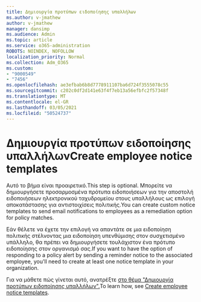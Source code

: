 ```yaml
---
title: Δημιουργία προτύπων ειδοποίησης υπαλλήλων
ms.author: v-jmathew
author: v-jmathew
manager: dansimp
ms.audience: Admin
ms.topic: article
ms.service: o365-administration
ROBOTS: NOINDEX, NOFOLLOW
localization_priority: Normal
ms.collection: Adm_O365
ms.custom:
- "9000549"
- "7456"
ms.openlocfilehash: ae3efbab6b8d7778911107ba6d724f3555078c55
ms.sourcegitcommit: c202c0df2d141e63f4f7eb13a56efbfc2f57348f
ms.translationtype: MT
ms.contentlocale: el-GR
ms.lasthandoff: 03/05/2021
ms.locfileid: "50524737"
---
```

# <a name="create-employee-notice-templates"></a><span data-ttu-id="dcdbe-102">Δημιουργία προτύπων ειδοποίησης υπαλλήλων</span><span class="sxs-lookup"><span data-stu-id="dcdbe-102">Create employee notice templates</span></span>

<span data-ttu-id="dcdbe-103">Αυτό το βήμα είναι προαιρετικό.</span><span class="sxs-lookup"><span data-stu-id="dcdbe-103">This step is optional.</span></span> <span data-ttu-id="dcdbe-104">Μπορείτε να δημιουργήσετε προσαρμοσμένα πρότυπα ειδοποιήσεων για την αποστολή ειδοποιήσεων ηλεκτρονικού ταχυδρομείου στους υπαλλήλους ως επιλογή αποκατάστασης για αντιστοιχίσεις πολιτικής.</span><span class="sxs-lookup"><span data-stu-id="dcdbe-104">You can create custom notice templates to send email notifications to employees as a remediation option for policy matches.</span></span>

<span data-ttu-id="dcdbe-105">Εάν θέλετε να έχετε την επιλογή να απαντάτε σε μια ειδοποίηση πολιτικής στέλνοντας μια ειδοποίηση υπενθύμισης στον συσχετισμένο υπάλληλο, θα πρέπει να δημιουργήσετε τουλάχιστον ένα πρότυπο ειδοποίησης στον οργανισμό σας.</span><span class="sxs-lookup"><span data-stu-id="dcdbe-105">If you want to have the option of responding to a policy alert by sending a reminder notice to the associated employee, you'll need to create at least one notice template in your organization.</span></span>

<span data-ttu-id="dcdbe-106">Για να μάθετε πώς γίνεται αυτό, ανατρέξτε [στο θέμα "Δημιουργία προτύπων ειδοποίησης υπαλλήλων".](https://go.microsoft.com/fwlink/?linkid=2129080)</span><span class="sxs-lookup"><span data-stu-id="dcdbe-106">To learn how, see [Create employee notice templates](https://go.microsoft.com/fwlink/?linkid=2129080).</span></span>
